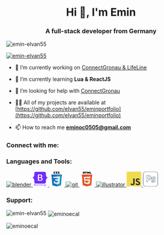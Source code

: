 <h1 align="center">Hi 👋, I'm Emin</h1>
<h3 align="center">A full-stack developer from Germany</h3>

<p align="left"> <img src="https://komarev.com/ghpvc/?username=elvan55&label=Profile%20views&color=0e75b6&style=flat" alt="emin-elvan55" /> </p>

<p align="left"> <a href="https://github.com/ryo-ma/github-profile-trophy"><img src="https://github-profile-trophy.vercel.app/?username=elvan55" alt="emin-elvan55" /></a> </p>

- 🔭 I’m currently working on [ConnectGronau & LifeLine](https://github.com/elvan55/ConnectGronau)

- 🌱 I’m currently learning **Lua & ReactJS**

- 🤝 I’m looking for help with [ConnectGronau](https://github.com/elvan55/ConnectGronau)

- 👨‍💻 All of my projects are available at [https://github.com/elvan55/eminportfolio](https://github.com/elvan55/eminportfolio)

- 📫 How to reach me **eminoc0505@gmail.com**

<h3 align="left">Connect with me:</h3>
<p align="left">
</p>

<h3 align="left">Languages and Tools:</h3>
<p align="left"> <a href="https://www.blender.org/" target="_blank" rel="noreferrer"> <img src="https://download.blender.org/branding/community/blender_community_badge_white.svg" alt="blender" width="40" height="40"/> </a> <a href="https://getbootstrap.com" target="_blank" rel="noreferrer"> <img src="https://raw.githubusercontent.com/devicons/devicon/master/icons/bootstrap/bootstrap-plain-wordmark.svg" alt="bootstrap" width="40" height="40"/> </a> <a href="https://www.w3schools.com/css/" target="_blank" rel="noreferrer"> <img src="https://raw.githubusercontent.com/devicons/devicon/master/icons/css3/css3-original-wordmark.svg" alt="css3" width="40" height="40"/> </a> <a href="https://git-scm.com/" target="_blank" rel="noreferrer"> <img src="https://www.vectorlogo.zone/logos/git-scm/git-scm-icon.svg" alt="git" width="40" height="40"/> </a> <a href="https://www.w3.org/html/" target="_blank" rel="noreferrer"> <img src="https://raw.githubusercontent.com/devicons/devicon/master/icons/html5/html5-original-wordmark.svg" alt="html5" width="40" height="40"/> </a> <a href="https://www.adobe.com/in/products/illustrator.html" target="_blank" rel="noreferrer"> <img src="https://www.vectorlogo.zone/logos/adobe_illustrator/adobe_illustrator-icon.svg" alt="illustrator" width="40" height="40"/> </a> <a href="https://developer.mozilla.org/en-US/docs/Web/JavaScript" target="_blank" rel="noreferrer"> <img src="https://raw.githubusercontent.com/devicons/devicon/master/icons/javascript/javascript-original.svg" alt="javascript" width="40" height="40"/> </a> <a href="https://www.photoshop.com/en" target="_blank" rel="noreferrer"> <img src="https://raw.githubusercontent.com/devicons/devicon/master/icons/photoshop/photoshop-line.svg" alt="photoshop" width="40" height="40"/> </a> </p>

<h3 align="left">Support:</h3>

<p><img align="left" src="https://github-readme-stats.vercel.app/api/top-langs?username=eminoecal&show_icons=true&locale=en&layout=compact" alt="emin-elvan55" /></p>

<p>&nbsp;<img align="center" src="https://github-readme-stats.vercel.app/api?username=eminoecal&show_icons=true&locale=en" alt="eminoecal" /></p>

<p><img align="center" src="https://github-readme-streak-stats.herokuapp.com/?user=eminoecal&" alt="eminoecal" /></p>
